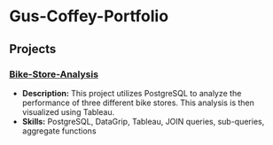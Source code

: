 # Gus-Coffey-Portfolio
## Projects
### [Bike-Store-Analysis](https://github.com/yeffoca/Bike-Store-Analysis)
- **Description:** This project utilizes PostgreSQL to analyze the performance of three different bike stores. This analysis is then visualized using Tableau.
- **Skills:** PostgreSQL, DataGrip, Tableau, JOIN queries, sub-queries, aggregate functions

